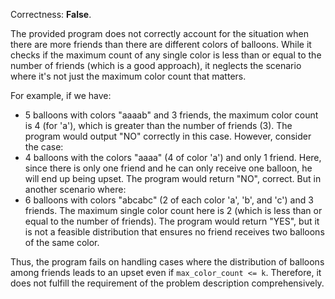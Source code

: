 Correctness: **False**.

The provided program does not correctly account for the situation when there are more friends than there are different colors of balloons. While it checks if the maximum count of any single color is less than or equal to the number of friends (which is a good approach), it neglects the scenario where it's not just the maximum color count that matters. 

For example, if we have:
- 5 balloons with colors "aaaab" and 3 friends, the maximum color count is 4 (for 'a'), which is greater than the number of friends (3). The program would output "NO" correctly in this case.
However, consider the case:
- 4 balloons with the colors "aaaa" (4 of color 'a') and only 1 friend. Here, since there is only one friend and he can only receive one balloon, he will end up being upset. The program would return "NO", correct.
But in another scenario where:
- 6 balloons with colors "abcabc" (2 of each color 'a', 'b', and 'c') and 3 friends. The maximum single color count here is 2 (which is less than or equal to the number of friends). The program would return "YES", but it is not a feasible distribution that ensures no friend receives two balloons of the same color. 

Thus, the program fails on handling cases where the distribution of balloons among friends leads to an upset even if `max_color_count <= k`. Therefore, it does not fulfill the requirement of the problem description comprehensively.